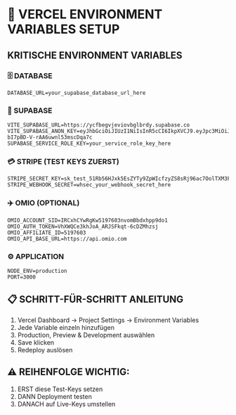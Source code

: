 # 🔧 VERCEL ENVIRONMENT VARIABLES SETUP

## KRITISCHE ENVIRONMENT VARIABLES

### 🗄️ DATABASE
```
DATABASE_URL=your_supabase_database_url_here
```

### 🔐 SUPABASE
```
VITE_SUPABASE_URL=https://ycfbegvjeviovbglbrdy.supabase.co
VITE_SUPABASE_ANON_KEY=eyJhbGciOiJIUzI1NiIsInR5cCI6IkpXVCJ9.eyJpc3MiOiJzdXBhYmFzZSIsInJlZiI6InljZmJlZ3ZqZXZpb3ZiZ2xicmR5Iiwicm9sZSI6ImFub24iLCJpYXQiOjE3NDg0NjUyOTEsImV4cCI6MjA2NDA0MTI5MX0.vpTfW9Z2k6uwZRk-bI7pBD-V-rAA6uwnl53mscDqa7c
SUPABASE_SERVICE_ROLE_KEY=your_service_role_key_here
```

### 💳 STRIPE (TEST KEYS ZUERST)
```
STRIPE_SECRET_KEY=sk_test_51Rb56HJxk5EsZYTy9ZpWIcfzyZS8sRj96ac7OolTXM3FJq3nhFlYfhpT615OCDwoqe7Gin27gJzxmzEsJSWn4CbP00dAJY6v2c
STRIPE_WEBHOOK_SECRET=whsec_your_webhook_secret_here
```

### ✈️ OMIO (OPTIONAL)
```
OMIO_ACCOUNT_SID=IRCxhCYwRgKw5197603nvomBbdxhpp9do1
OMIO_AUTH_TOKEN=VhXWQCe3khJoA_ARJSFkqt-6cDZMhzsj
OMIO_AFFILIATE_ID=5197603
OMIO_API_BASE_URL=https://api.omio.com
```

### ⚙️ APPLICATION
```
NODE_ENV=production
PORT=3000
```

## 📋 SCHRITT-FÜR-SCHRITT ANLEITUNG

1. Vercel Dashboard → Project Settings → Environment Variables
2. Jede Variable einzeln hinzufügen
3. Production, Preview & Development auswählen
4. Save klicken
5. Redeploy auslösen

## ⚠️ REIHENFOLGE WICHTIG:
1. ERST diese Test-Keys setzen
2. DANN Deployment testen
3. DANACH auf Live-Keys umstellen

